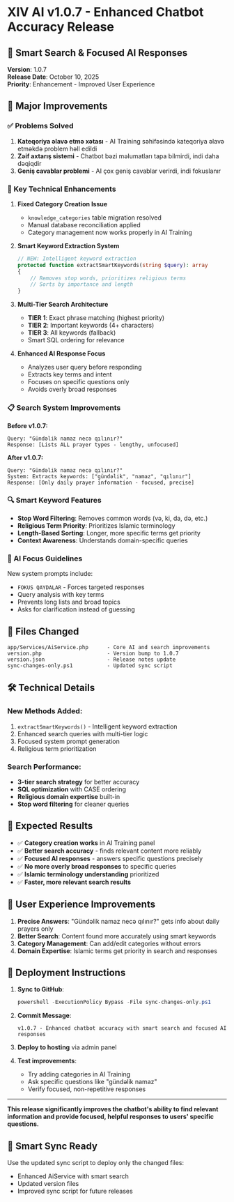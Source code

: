 # XIV AI v1.0.7 - Enhanced Chatbot Accuracy Release

## 🎯 Smart Search & Focused AI Responses

**Version**: 1.0.7  
**Release Date**: October 10, 2025  
**Priority**: Enhancement - Improved User Experience  

## 🚀 Major Improvements

### ✅ Problems Solved

1. **Kateqoriya əlavə etmə xətası** - AI Training səhifəsində kateqoriya əlavə etməkdə problem həll edildi
2. **Zəif axtarış sistemi** - Chatbot bəzi məlumatları tapa bilmirdi, indi daha dəqiqdir
3. **Geniş cavablar problemi** - AI çox geniş cavablar verirdi, indi fokuslanır

### 🔧 Key Technical Enhancements

1. **Fixed Category Creation Issue**
   - `knowledge_categories` table migration resolved
   - Manual database reconciliation applied
   - Category management now works properly in AI Training

2. **Smart Keyword Extraction System**
   ```php
   // NEW: Intelligent keyword extraction
   protected function extractSmartKeywords(string $query): array
   {
       // Removes stop words, prioritizes religious terms
       // Sorts by importance and length
   }
   ```

3. **Multi-Tier Search Architecture**
   - **TIER 1**: Exact phrase matching (highest priority)
   - **TIER 2**: Important keywords (4+ characters)  
   - **TIER 3**: All keywords (fallback)
   - Smart SQL ordering for relevance

4. **Enhanced AI Response Focus**
   - Analyzes user query before responding
   - Extracts key terms and intent
   - Focuses on specific questions only
   - Avoids overly broad responses

### 📋 Search System Improvements

**Before v1.0.7:**
```
Query: "Gündəlik namaz necə qılınır?"
Response: [Lists ALL prayer types - lengthy, unfocused]
```

**After v1.0.7:**
```
Query: "Gündəlik namaz necə qılınır?"  
System: Extracts keywords: ["gündəlik", "namaz", "qılınır"]
Response: [Only daily prayer information - focused, precise]
```

### 🔍 Smart Keyword Features

- **Stop Word Filtering**: Removes common words (və, ki, da, də, etc.)
- **Religious Term Priority**: Prioritizes Islamic terminology
- **Length-Based Sorting**: Longer, more specific terms get priority
- **Context Awareness**: Understands domain-specific queries

### 🎯 AI Focus Guidelines

New system prompts include:
- `FOKUS QAYDALAR` - Forces targeted responses
- Query analysis with key terms
- Prevents long lists and broad topics
- Asks for clarification instead of guessing

## 📁 Files Changed

```
app/Services/AiService.php      - Core AI and search improvements
version.php                     - Version bump to 1.0.7  
version.json                    - Release notes update
sync-changes-only.ps1           - Updated sync script
```

## 🛠️ Technical Details

### New Methods Added:
1. `extractSmartKeywords()` - Intelligent keyword extraction
2. Enhanced search queries with multi-tier logic
3. Focused system prompt generation
4. Religious term prioritization

### Search Performance:
- **3-tier search strategy** for better accuracy
- **SQL optimization** with CASE ordering
- **Religious domain expertise** built-in
- **Stop word filtering** for cleaner queries

## 🎯 Expected Results

- ✅ **Category creation works** in AI Training panel
- ✅ **Better search accuracy** - finds relevant content more reliably  
- ✅ **Focused AI responses** - answers specific questions precisely
- ✅ **No more overly broad responses** to specific queries
- ✅ **Islamic terminology understanding** prioritized
- ✅ **Faster, more relevant search results**

## 📝 User Experience Improvements

1. **Precise Answers**: "Gündəlik namaz necə qılınır?" gets info about daily prayers only
2. **Better Search**: Content found more accurately using smart keywords
3. **Category Management**: Can add/edit categories without errors
4. **Domain Expertise**: Islamic terms get priority in search and responses

## 🚀 Deployment Instructions

1. **Sync to GitHub**:
   ```powershell
   powershell -ExecutionPolicy Bypass -File sync-changes-only.ps1
   ```

2. **Commit Message**:
   ```
   v1.0.7 - Enhanced chatbot accuracy with smart search and focused AI responses
   ```

3. **Deploy to hosting** via admin panel
4. **Test improvements**:
   - Try adding categories in AI Training
   - Ask specific questions like "gündəlik namaz"
   - Verify focused, non-repetitive responses

---

**This release significantly improves the chatbot's ability to find relevant information and provide focused, helpful responses to users' specific questions.**

## 🔄 Smart Sync Ready

Use the updated sync script to deploy only the changed files:
- Enhanced AiService with smart search
- Updated version files
- Improved sync script for future releases